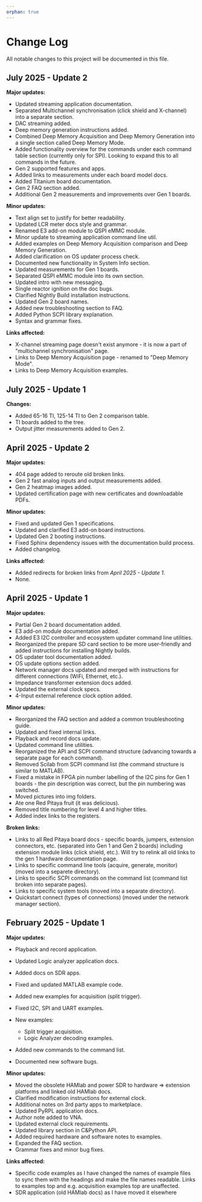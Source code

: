 ```yaml
---
orphan: true
---
```


# Change Log

All notable changes to this project will be documented in this file.

## July 2025 - Update 2

**Major updates:**

- Updated streaming application documentation.
- Separated Multichannel synchronisation (click shield and X-channel) into a separate section.
- DAC streaming added.
- Deep memory generation instructions added.
- Combined Deep Memory Acquisition and Deep Memory Generation into a single section called Deep Memory Mode.
- Added functionality overview for the commands under each command table section (currently only for SPI). Looking to expand this to all commands in the future.
- Gen 2 supported features and apps.
- Added links to measurements under each board model docs.
- Added TItanium board documentation.
- Gen 2 FAQ section added.
- Additional Gen 2 measurements and improvements over Gen 1 boards.

**Minor updates:**

- Text align set to justify for better readability.
- Updated LCR meter docs style and grammar.
- Renamed E3 add-on module to QSPI eMMC module.
- Minor update to streaming application command line util.
- Added examples on Deep Memory Acquisition comparison and Deep Memory Generation.
- Added clarification on OS updater process check.
- Documented new functionality in System Info section.
- Updated measurements for Gen 1 boards.
- Separated QSPI eMMC module into its own section.
- Updated intro with new messaging.
- Single reactor ignition on the doc bugs.
- Clarified Nightly Build installation instructions.
- Updated Gen 2 board names.
- Added new troubleshooting section to FAQ.
- Added Python SCPI library explanation.
- Syntax and grammar fixes.

**Links affected:**

- X-channel streaming page doesn't exist anymore - it is now a part of "multichannel synchronisation" page.
- Links to Deep Memory Acquisition page - renamed to "Deep Memory Mode".
- Links to Deep Memory Acquisition examples.

## July 2025 - Update 1

**Changes:**

- Added 65-16 TI, 125-14 TI to Gen 2 comparison table.
- TI boards added to the tree.
- Output jitter measurements added to Gen 2.

## April 2025 - Update 2

**Major updates:**

- 404 page added to reroute old broken links.
- Gen 2 fast analog inputs and output measurements added.
- Gen 2 heatmap images added.
- Updated certification page with new certificates and downloadable PDFs.

**Minor updates:**

- Fixed and updated Gen 1 specifications.
- Updated and clarified E3 add-on board instructions.
- Updated Gen 2 booting instructions.
- Fixed Sphinx dependency issues with the documentation build process.
- Added changelog.

**Links affected:**

- Added redirects for broken links from *April 2025 - Update 1*.
- None.

## April 2025 - Update 1

**Major updates:**

- Partial Gen 2 board documentation added.
- E3 add-on module documentation added.
- Added E3 I2C controller and ecosystem updater command line utilities.
- Reorganized the prepare SD card section to be more user-friendly and added instructions for installing Nightly builds.
- OS updater tool documentation added.
- OS update options section added.
- Network manager docs updated and merged with instructions for different connections (WiFi, Ethernet, etc.).
- Impedance transformer extension docs added.
- Updated the external clock specs.
- 4-Input external reference clock option added.

**Minor updates:**

- Reorganized the FAQ section and added a common troubleshooting guide.
- Updated and fixed internal links.
- Playback and record docs update.
- Updated command line utilities.
- Reorganized the API and SCPI command structure (advancing towards a separate page for each command).
- Removed Scilab from SCPI command list (the command structure is similar to MATLAB).
- Fixed a mistake in FPGA pin number labelling of the I2C pins for Gen 1 boards - the pin description was correct, but the pin numbering was switched.
- Moved pictures into img folders.
- Ate one Red Pitaya fruit (it was delicious).
- Removed title numbering for level 4 and higher titles.
- Added index links to the registers.

**Broken links:**

- Links to all Red Pitaya board docs - specific boards, jumpers, extension connectors, etc. (separated into Gen 1 and Gen 2 boards) including extension module links (click shield, etc.). Will try to relink all old links to the gen 1 hardware documentation page.
- Links to specific command line tools (acquire, generate, monitor) (moved into a separete directory).
- Links to specific SCPI commands on the command list (command list broken into separate pages).
- Links to specific system tools (moved into a separate directory).
- Quickstart connect (types of connections) (moved under the network manager section).

## February 2025 - Update 1

**Major updates:**

- Playback and record application.
- Updated Logic analyzer application docs.
- Added docs on SDR apps.
- Fixed and updated MATLAB example code.
- Added new examples for acquisition (split trigger).
- Fixed I2C, SPI and UART examples.
- New examples:

  - Split trigger acquisition.
  - Logic Analyzer decoding examples.

- Added new commands to the command list.
- Documented new software bugs.

**Minor updates:**

- Moved the obsolete HAMlab and power SDR to hardware => extension platforms and linked old HAMlab docs.
- Clarified modification instructions for external clock.
- Additional notes on 3rd party apps to marketplace.
- Updated PyRPL application docs.
- Author note added to VNA.
- Updated external clock requirements.
- Updated library section in C&Python API.
- Added required hardware and software notes to examples.
- Expanded the FAQ section.
- Grammar fixes and minor bug fixes.

**Links affected:**

- Specific code examples as I have changed the names of example files to sync them with the headings and make the file names readable. Links to examples top and e.g. acquisition examples top are unaffected.
- SDR application (old HAMlab docs) as I have moved it elsewhere
